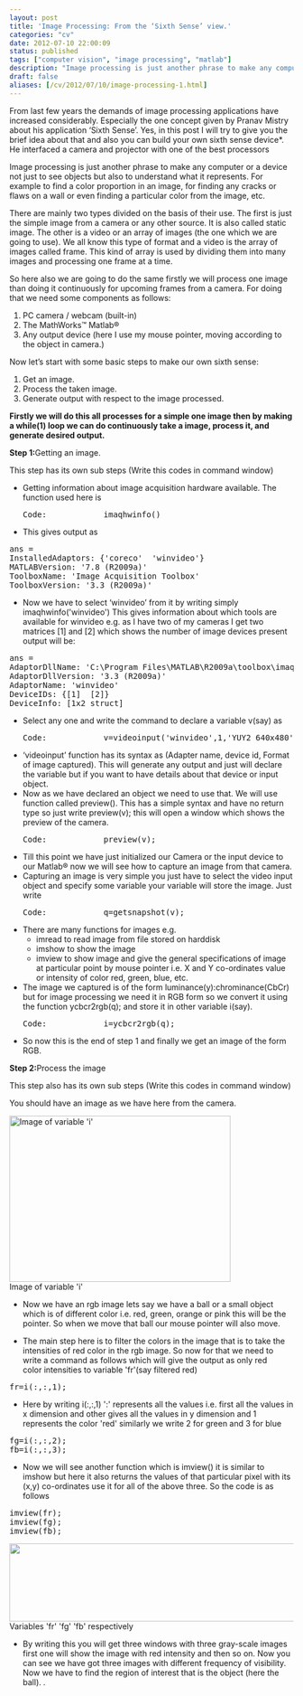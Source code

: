 ```yaml
---
layout: post
title: 'Image Processing: From the ‘Sixth Sense’ view.'
categories: "cv"
date: 2012-07-10 22:00:09
status: published
tags: ["computer vision", "image processing", "matlab"]
description: "Image processing is just another phrase to make any computer or a device not just to see objects but also to understand what it represents."
draft: false
aliases: [/cv/2012/07/10/image-processing-1.html]
---
```

From last few years the demands of image processing applications have increased considerably. Especially the one concept given by Pranav Mistry about his application ‘Sixth Sense’. Yes, in this post I will try to give you the brief idea about that and also you can build your own sixth sense device*. He interfaced a camera and projector with one of the best processors

Image processing is just another phrase to make any computer or a device not just to see objects but also to understand what it represents. For example to find a color proportion in an image, for finding any cracks or flaws on a wall or even finding a particular color from the image, etc.

<!--more-->

There are mainly two types divided on the basis of their use. The first is just the simple image from a camera or any other source. It is also called static image. The other is a video or an array of images (the one which we are going to use). We all know this type of format and a video is the array of images called frame. This kind of array is used by dividing them into many images and processing one frame at a time.

So here also we are going to do the same firstly we will process one image than doing it continuously for upcoming frames from a camera. For doing that we need some components as follows:
<ol>
	<li>PC camera / webcam (built-in)</li>
	<li>The MathWorks™ Matlab®</li>
	<li>Any output device (here I use my mouse pointer, moving according to the object in camera.)</li>
</ol>
Now let’s start with some basic steps to make our own sixth sense:
<ol>
	<li>Get an image.</li>
	<li>Process the taken image.</li>
	<li>Generate output with respect to the image processed.</li>
</ol>
<strong>Firstly we will do this all processes for a simple one image then by making a while(1) loop we can do continuously take a image, process it, and generate desired output.</strong>

<strong>Step 1:</strong>Getting an image.

This step has its own sub steps (Write this codes in command window)
<ul>
	<li>Getting information about image acquisition hardware available. The function used here is
<pre>Code:            imaqhwinfo()</pre>
</li>
	<li>This gives output as</li>
</ul>
<pre>ans =
InstalledAdaptors: {'coreco'  'winvideo'}
MATLABVersion: '7.8 (R2009a)'
ToolboxName: 'Image Acquisition Toolbox'
ToolboxVersion: '3.3 (R2009a)'</pre>
<ul>
	<li>Now we have to select ‘winvideo’ from it by writing simply imaqhwinfo('winvideo') This gives information about which tools are available for winvideo e.g. as I have two of my cameras I get two matrices [1] and [2] which shows the number of image devices present output will be:</li>
</ul>
<pre>ans =
AdaptorDllName: 'C:\Program Files\MATLAB\R2009a\toolbox\imaq\imaqadaptors\win32\mwwinvideoimaq.dll'
AdaptorDllVersion: '3.3 (R2009a)'
AdaptorName: 'winvideo'
DeviceIDs: {[1]  [2]}
DeviceInfo: [1x2 struct]</pre>
<ul>
	<li>Select any one and write the command to declare a variable v(say) as
<pre>Code:            v=videoinput('winvideo',1,'YUY2_640x480');</pre>
</li>
	<li>‘videoinput’ function has its syntax as (Adapter name, device id, Format of image captured). This will generate any output and just will declare the variable but if you want to have details about that device or input object.</li>
	<li>Now as we have declared an object we need to use that. We will use function called preview(). This has a simple syntax and have no return type so just write preview(v); this will open a window which shows the preview of the camera.
<pre>Code:            preview(v);</pre>
</li>
	<li>Till this point we have just initialized our Camera or the input device to our Matlab® now we will see how to capture an image from that camera.</li>
	<li>Capturing an image is very simple you just have to select the video input object and specify some variable your variable will store the image. Just write
<pre>Code:            q=getsnapshot(v);</pre>
</li>
	<li>There are many functions for images e.g.
<ul>
	<li>imread to read image from file stored on harddisk</li>
	<li>imshow to show the image</li>
	<li>imview to show image and give the general specifications of image at particular point by mouse pointer i.e. X and Y co-ordinates value or intensity of color red, green, blue, etc.</li>
</ul>
</li>
	<li>The image we captured is of the form luminance(y):chrominance(CbCr) but for image processing we need it in RGB form so we convert it using the function ycbcr2rgb(q); and store it in other variable i(say).
<pre>Code:            i=ycbcr2rgb(q);</pre>
</li>
	<li>So now this is the end of step 1 and finally we get an image of the form RGB.</li>
</ul>


<b>Step 2:</b>Process the image

This step also has its own sub steps (Write this codes in command window)

You should have an image as we have here from the camera.
<div id="container" width=392><a href="http://dtchanpura.files.wordpress.com/2012/08/rgbimage.png"><img class=" wp-image-92 " title="rgbimage" alt="Image of variable 'i'" src="http://dtchanpura.files.wordpress.com/2012/08/rgbimage.png" width="392" height="294" /></a><br /> Image of variable 'i'</div>

<ul>
	<li>Now we have an rgb image lets say we have a ball or a small object which is of different color i.e. red, green, orange or pink this will be the pointer. So when we move that ball our mouse pointer will also move.</li>
</ul>
<ul>
	<li>The main step here is to filter the colors in the image that is to take the intensities of red color in the rgb image. So now for that we need to write a command as follows which will give the output as only red color intensities to variable 'fr'(say filtered red)</li>
</ul>
<pre >fr=i(:,:,1);</pre>
<ul>
	<li>Here by writing i(:,:,1) ':' represents all the values i.e. first all the values in x dimension and other gives all the values in y dimension and 1 represents the color 'red' similarly we write 2 for green and 3 for blue</li>
</ul>
<pre>fg=i(:,:,2);
fb=i(:,:,3);</pre>
<ul>
	<li>Now we will see another function which is imview() it is similar to imshow but here it also returns the values of that particular pixel with its (x,y) co-ordinates use it for all of the above three. So the code is as follows</li>
</ul>
<pre>
imview(fr);
imview(fg);
imview(fb);
</pre>
<div id="container">
<a href="http://dtchanpura.files.wordpress.com/2012/08/frfgfb.png"><img class="size-full wp-image-93" title="frfgfb" alt="" src="http://dtchanpura.files.wordpress.com/2012/08/frfgfb.png" width="560" height="138" /></a><br /> Variables 'fr' 'fg' 'fb' respectively</div>
<ul>
	<li>By writing this you will get three windows with three gray-scale images first one will show the image with red intensity and then so on. Now you can see we have got three images with different frequency of visibility. Now we have to find the region of interest that is the object (here the ball). <em>.</em></li>
</ul>
